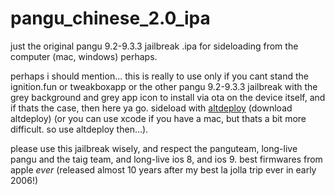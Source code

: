# pangu_chinese_2.0_ipa
just the original pangu 9.2-9.3.3 jailbreak .ipa for sideloading from the computer (mac, windows) perhaps.

perhaps i should mention... this is really to use only if you cant stand the ignition.fun or tweakboxapp or the other pangu 9.2-9.3.3 jailbreak with the grey background and grey app icon to install via ota on the device itself, and if thats the case, then here ya go. sideload with <a href="https://github.com/pixelomer/AltDeploy/releases">altdeploy</a> (download altdeploy) (or you can use xcode if you have a mac, but thats a bit more difficult. so use altdeploy then...).

please use this jailbreak wisely, and respect the panguteam, long-live pangu and the taig team, and long-live ios 8, and ios 9. best firmwares from apple *ever* (released almost 10 years after my best la jolla trip ever in early 2006!)
